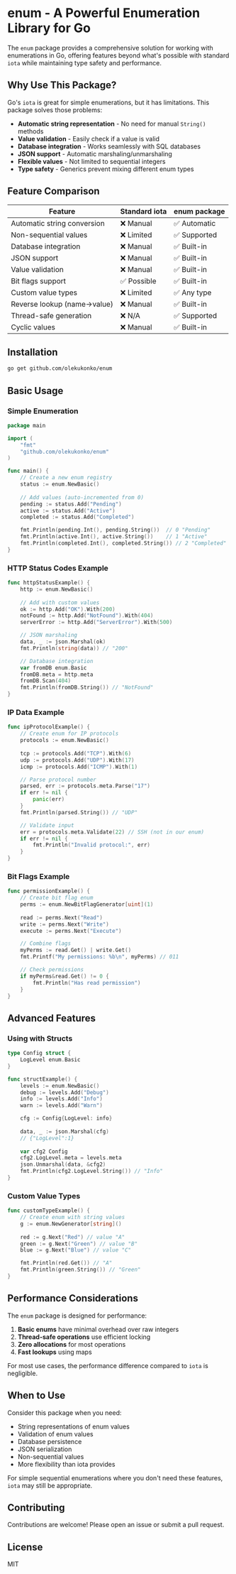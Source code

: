 # enum - A Powerful Enumeration Library for Go

The `enum` package provides a comprehensive solution for working with enumerations in Go, offering features beyond what's possible with standard `iota` while maintaining type safety and performance.

## Why Use This Package?

Go's `iota` is great for simple enumerations, but it has limitations. This package solves those problems:

- **Automatic string representation** - No need for manual `String()` methods
- **Value validation** - Easily check if a value is valid
- **Database integration** - Works seamlessly with SQL databases
- **JSON support** - Automatic marshaling/unmarshaling
- **Flexible values** - Not limited to sequential integers
- **Type safety** - Generics prevent mixing different enum types

## Feature Comparison

| Feature                     | Standard iota | enum package |
|-----------------------------|---------------|--------------|
| Automatic string conversion | ❌ Manual     | ✅ Automatic |
| Non-sequential values       | ❌ Limited    | ✅ Supported |
| Database integration        | ❌ Manual     | ✅ Built-in |
| JSON support                | ❌ Manual     | ✅ Built-in |
| Value validation            | ❌ Manual     | ✅ Built-in |
| Bit flags support           | ✅ Possible   | ✅ Built-in |
| Custom value types          | ❌ Limited    | ✅ Any type |
| Reverse lookup (name→value) | ❌ Manual     | ✅ Built-in |
| Thread-safe generation      | ❌ N/A        | ✅ Supported |
| Cyclic values               | ❌ Manual     | ✅ Built-in |

## Installation

```bash
go get github.com/olekukonko/enum
```

## Basic Usage

### Simple Enumeration

```go
package main

import (
	"fmt"
	"github.com/olekukonko/enum"
)

func main() {
	// Create a new enum registry
	status := enum.NewBasic()
	
	// Add values (auto-incremented from 0)
	pending := status.Add("Pending")
	active := status.Add("Active")
	completed := status.Add("Completed")

	fmt.Println(pending.Int(), pending.String())  // 0 "Pending"
	fmt.Println(active.Int(), active.String())    // 1 "Active"
	fmt.Println(completed.Int(), completed.String()) // 2 "Completed"
}
```

### HTTP Status Codes Example

```go
func httpStatusExample() {
	http := enum.NewBasic()
	
	// Add with custom values
	ok := http.Add("OK").With(200)
	notFound := http.Add("NotFound").With(404)
	serverError := http.Add("ServerError").With(500)

	// JSON marshaling
	data, _ := json.Marshal(ok)
	fmt.Println(string(data)) // "200"

	// Database integration
	var fromDB enum.Basic
	fromDB.meta = http.meta
	fromDB.Scan(404)
	fmt.Println(fromDB.String()) // "NotFound"
}
```

### IP Data Example

```go
func ipProtocolExample() {
	// Create enum for IP protocols
	protocols := enum.NewBasic()
	
	tcp := protocols.Add("TCP").With(6)
	udp := protocols.Add("UDP").With(17)
	icmp := protocols.Add("ICMP").With(1)

	// Parse protocol number
	parsed, err := protocols.meta.Parse("17")
	if err != nil {
		panic(err)
	}
	fmt.Println(parsed.String()) // "UDP"

	// Validate input
	err = protocols.meta.Validate(22) // SSH (not in our enum)
	if err != nil {
		fmt.Println("Invalid protocol:", err)
	}
}
```

### Bit Flags Example

```go
func permissionExample() {
	// Create bit flag enum
	perms := enum.NewBitFlagGenerator[uint](1)
	
	read := perms.Next("Read")
	write := perms.Next("Write")
	execute := perms.Next("Execute")

	// Combine flags
	myPerms := read.Get() | write.Get()
	fmt.Printf("My permissions: %b\n", myPerms) // 011

	// Check permissions
	if myPerms&read.Get() != 0 {
		fmt.Println("Has read permission")
	}
}
```

## Advanced Features

### Using with Structs

```go
type Config struct {
	LogLevel enum.Basic
}

func structExample() {
	levels := enum.NewBasic()
	debug := levels.Add("Debug")
	info := levels.Add("Info")
	warn := levels.Add("Warn")

	cfg := Config{LogLevel: info}
	
	data, _ := json.Marshal(cfg)
	// {"LogLevel":1}
	
	var cfg2 Config
	cfg2.LogLevel.meta = levels.meta
	json.Unmarshal(data, &cfg2)
	fmt.Println(cfg2.LogLevel.String()) // "Info"
}
```

### Custom Value Types

```go
func customTypeExample() {
	// Create enum with string values
	g := enum.NewGenerator[string]()
	
	red := g.Next("Red") // value "A"
	green := g.Next("Green") // value "B"
	blue := g.Next("Blue") // value "C"

	fmt.Println(red.Get()) // "A"
	fmt.Println(green.String()) // "Green"
}
```

## Performance Considerations

The `enum` package is designed for performance:

1. **Basic enums** have minimal overhead over raw integers
2. **Thread-safe operations** use efficient locking
3. **Zero allocations** for most operations
4. **Fast lookups** using maps

For most use cases, the performance difference compared to `iota` is negligible.

## When to Use

Consider this package when you need:

- String representations of enum values
- Validation of enum values
- Database persistence
- JSON serialization
- Non-sequential values
- More flexibility than iota provides

For simple sequential enumerations where you don't need these features, `iota` may still be appropriate.

## Contributing

Contributions are welcome! Please open an issue or submit a pull request.

## License

MIT